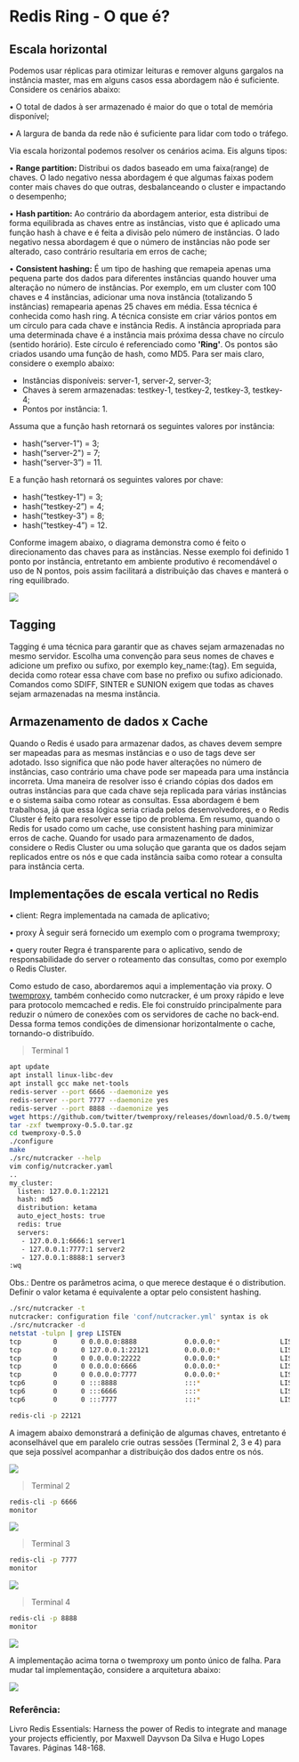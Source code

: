 # Redis Ring - O que é?

## Escala horizontal
Podemos usar réplicas para otimizar leituras e remover alguns gargalos na instância master, mas em alguns casos essa abordagem não é suficiente. Considere os cenários abaixo:

• O total de dados à ser armazenado é maior do que o total de memória disponível;

• A largura de banda da rede não é suficiente para lidar com todo o tráfego.

Via escala horizontal podemos resolver os cenários acima. Eis alguns tipos:

• **Range partition:** Distribui os dados baseado em uma faixa(range) de chaves. O lado negativo nessa abordagem é que algumas faixas podem conter mais chaves do que outras, desbalanceando o cluster e impactando o desempenho;

• **Hash partition:** Ao contrário da abordagem anterior, esta distribui de forma equilibrada as chaves entre as instâncias, visto que é aplicado uma função hash à chave e é feita a divisão pelo número de instâncias. O lado negativo nessa abordagem é que o número de instâncias não pode ser alterado, caso contrário resultaria em erros de cache;

• **Consistent hashing:** É um tipo de hashing que remapeia apenas uma pequena parte dos dados para diferentes instâncias quando houver uma alteração no número de instâncias. Por exemplo, em um cluster com 100 chaves e 4 instâncias, adicionar uma nova instância (totalizando 5 instâncias) remapearia apenas 25 chaves em média. Essa técnica é conhecida como hash ring. A técnica consiste em criar vários pontos em um círculo para cada chave e instância Redis. A instância apropriada para uma determinada chave é a instância mais próxima dessa chave no círculo (sentido horário). Este círculo é referenciado como **'Ring'**. Os pontos são criados usando uma função de hash, como MD5. Para ser mais claro, considere o exemplo abaixo:

   - Instâncias disponíveis: server-1, server-2, server-3;
   - Chaves à serem armazenadas: testkey-1, testkey-2, testkey-3, testkey-4;
   - Pontos por instância: 1.

   Assuma que a função hash retornará os seguintes valores por instância:

   - hash(“server-1”) = 3;
   - hash(“server-2") = 7;
   - hash(“server-3”) = 11.

   E a função hash retornará os seguintes valores por chave:

   - hash(“testkey-1") = 3;
   - hash(“testkey-2”) = 4;
   - hash(“testkey-3") = 8;
   - hash(“testkey-4”) = 12.

   Conforme imagem abaixo, o diagrama demonstra como é feito o direcionamento das chaves para as instâncias. Nesse exemplo foi definido 1 ponto por instância, entretanto em ambiente produtivo é recomendável o uso de N pontos, pois assim facilitará a distribuição das chaves e manterá o ring equilibrado.

   ![](img/01.png)

## Tagging
Tagging é uma técnica para garantir que as chaves sejam armazenadas no mesmo servidor. Escolha uma convenção para seus nomes de chaves e adicione um prefixo ou sufixo, por exemplo key_name:{tag}. Em seguida, decida como rotear essa chave com base no prefixo ou sufixo adicionado. Comandos como SDIFF, SINTER e SUNION exigem que todas as chaves sejam armazenadas na mesma instância.

## Armazenamento de dados x Cache
Quando o Redis é usado para armazenar dados, as chaves devem sempre ser mapeadas para as mesmas instâncias e o uso de tags deve ser adotado. Isso significa que não pode haver alterações no número de instâncias, caso contrário uma chave pode ser mapeada para uma instância incorreta. Uma maneira de resolver isso é criando cópias dos dados em outras instâncias para que cada chave seja replicada para várias instâncias e o sistema saiba como rotear as consultas. Essa abordagem é bem trabalhosa, já que essa lógica seria criada pelos desenvolvedores, e o Redis Cluster é feito para resolver esse tipo de problema. Em resumo, quando o Redis for usado como um cache, use consistent hashing para minimizar erros de cache. Quando for usado para armazenamento de dados, considere o Redis Cluster ou uma solução que garanta que os dados sejam replicados entre os nós e que cada instância saiba como rotear a consulta para instância certa.

## Implementações de escala vertical no Redis
• client: Regra implementada na camada de aplicativo;

• proxy À seguir será fornecido um exemplo com o programa twemproxy;

• query router Regra é transparente para o aplicativo, sendo de responsabilidade do server o roteamento das consultas, como por exemplo o Redis Cluster.

Como estudo de caso, abordaremos aqui a implementação via proxy. O [twemproxy](https://github.com/twitter/twemproxy/), também conhecido como nutcracker, é um proxy rápido e leve para protocolo memcached e redis. Ele foi construído principalmente para reduzir o número de conexões com os servidores de cache no back-end. Dessa forma temos condições de dimensionar horizontalmente o cache, tornando-o distribuído.

> Terminal 1
```bash
apt update
apt install linux-libc-dev
apt install gcc make net-tools
redis-server --port 6666 --daemonize yes
redis-server --port 7777 --daemonize yes
redis-server --port 8888 --daemonize yes
wget https://github.com/twitter/twemproxy/releases/download/0.5.0/twemproxy-0.5.0.tar.gz
tar -zxf twemproxy-0.5.0.tar.gz
cd twemproxy-0.5.0
./configure
make
./src/nutcracker --help
vim config/nutcracker.yaml
..
my_cluster:
  listen: 127.0.0.1:22121
  hash: md5
  distribution: ketama
  auto_eject_hosts: true
  redis: true
  servers:
   - 127.0.0.1:6666:1 server1
   - 127.0.0.1:7777:1 server2
   - 127.0.0.1:8888:1 server3
:wq
```

Obs.: Dentre os parâmetros acima, o que merece destaque é o distribution. Definir o valor ketama é equivalente a optar pelo consistent hashing.

```bash
./src/nutcracker -t
nutcracker: configuration file 'conf/nutcracker.yml' syntax is ok
./src/nutcracker -d
netstat -tulpn | grep LISTEN
tcp        0      0 0.0.0.0:8888            0.0.0.0:*               LISTEN      11929/redis-server  
tcp        0      0 127.0.0.1:22121         0.0.0.0:*               LISTEN      12747/./src/nutcrac 
tcp        0      0 0.0.0.0:22222           0.0.0.0:*               LISTEN      12747/./src/nutcrac 
tcp        0      0 0.0.0.0:6666            0.0.0.0:*               LISTEN      11915/redis-server  
tcp        0      0 0.0.0.0:7777            0.0.0.0:*               LISTEN      11922/redis-server  
tcp6       0      0 :::8888                 :::*                    LISTEN      11929/redis-server  
tcp6       0      0 :::6666                 :::*                    LISTEN      11915/redis-server  
tcp6       0      0 :::7777                 :::*                    LISTEN      11922/redis-server

redis-cli -p 22121
```

A imagem abaixo demonstrará a definição de algumas chaves, entretanto é aconselhável que em paralelo crie outras sessões (Terminal 2, 3 e 4) para que seja possível acompanhar a distribuição dos dados entre os nós.

![](img/02.png)

> Terminal 2
```bash
redis-cli -p 6666
monitor
```

![](img/03.png)

> Terminal 3
```bash
redis-cli -p 7777
monitor
```

![](img/04.png)

> Terminal 4
```bash
redis-cli -p 8888
monitor
```

![](img/05.png)

A implementação acima torna o twemproxy um ponto único de falha. Para mudar tal implementação, considere a arquitetura abaixo:

![](img/06.png)

### Referência:

Livro Redis Essentials: Harness the power of Redis to integrate and manage your projects efficiently, por Maxwell Dayvson Da Silva e Hugo Lopes Tavares. Páginas 148-168.